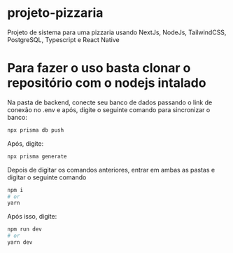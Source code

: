 # projeto-pizzaria
Projeto de sistema para uma pizzaria usando NextJs, NodeJs, TailwindCSS, PostgreSQL, Typescript e React Native

# Para fazer o uso basta clonar o repositório com o nodejs intalado
Na pasta de backend, conecte seu banco de dados passando o link de conexão no .env e após, digite o seguinte comando para sincronizar o banco:

```bash
npx prisma db push
```
Após, digite:

```bash
npx prisma generate
```

Depois de digitar os comandos anteriores, entrar em ambas as pastas e digitar o seguinte comando

```bash
npm i
# or
yarn
```
Após isso, digite:

```bash
npm run dev
# or
yarn dev
```


